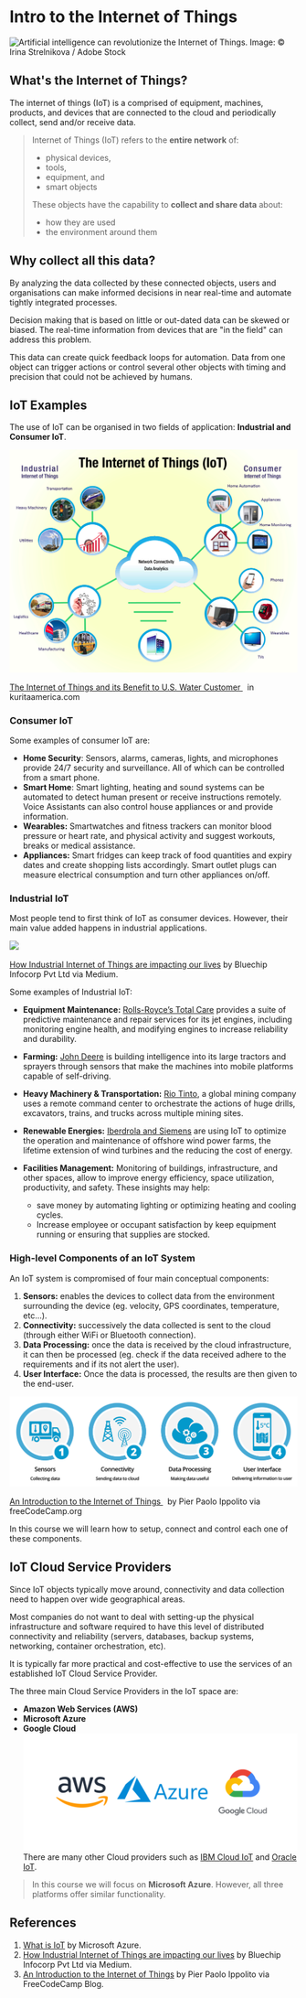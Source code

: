 # Intro to the Internet of Things

![Artificial intelligence can revolutionize the Internet of Things.](https://d3i2s57s2jetfw.cloudfront.net/wp-content/uploads/2022/01/98273dcb77c1fbf47f9cfe09a939fc4f-1200x0-c-default.jpeg)
Image: © Irina Strelnikova / Adobe Stock

## What's the Internet of Things?

The internet of things (IoT) is a comprised of equipment, machines, products, and devices that are connected to the cloud and periodically collect, send and/or receive data.

> Internet of Things (IoT) refers to the **entire network** of:
> 
> - physical devices,
> - tools,
> - equipment, and
> - smart objects
> 
> These objects have the capability to **collect and share data** about:
> 
> - how they are used
> - the environment around them


## Why collect all this data?

By analyzing the data collected by these connected objects, users and organisations can make informed decisions in near real-time and automate tightly integrated processes.

Decision making that is based on little or out-dated data can be skewed or biased. The real-time information from devices that are "in the field" can address this problem.

This data can create quick feedback loops for automation. Data from one object can trigger actions or control several other objects with timing and precision that could not be achieved by humans.  

## IoT Examples

The use of IoT can be organised in two fields of application: **Industrial and Consumer IoT**.

![Examples of industrial and consumer iot applications](assets/iot-intro-industrial-vs-consumer.png)
<p class=img-info>
<a href="https://www.kuritaamerica.com/the-splash/the-internet-of-things-and-its-benefit-to-us-water-customers"> The Internet of Things and its Benefit to U.S. Water Customer </a> &nbsp; in kuritaamerica.com</p>

### Consumer IoT
Some examples of consumer IoT are:
- **Home Security**: Sensors, alarms, cameras, lights, and microphones provide 24/7 security and surveillance. All of which can be controlled from a smart phone.
- **Smart Home**: Smart lighting, heating and sound systems can be automated to detect human present or receive instructions remotely. Voice Assistants can also control house appliances or and provide information.
- **Wearables:** Smartwatches and fitness trackers can monitor blood pressure or heart rate, and physical activity and suggest workouts, breaks or medical assistance.
- **Appliances:** Smart fridges can keep track of food quantities and expiry dates and create shopping lists accordingly. Smart outlet plugs can measure electrical consumption and turn other appliances on/off.

### Industrial IoT

Most people tend to first think of IoT as consumer devices. However, their main value added happens in industrial applications. 

![](https://miro.medium.com/max/1400/1*VKScdttTvAJZ7n663OwGPw.jpeg)

<p class=img-info>
<a href="https://medium.com/@jaydev_21091/how-industrial-internet-of-things-are-impacting-our-lives-8af4163530ce">How Industrial Internet of Things are impacting our lives</a> by Bluechip Infocorp Pvt Ltd via Medium.
</p>

Some examples of Industrial IoT:

- **Equipment Maintenance:** [Rolls-Royce’s Total Care](https://www.rolls-royce.com/media/press-releases/2016/11-07-2016-rr-takes-totalcare-digital-with-microsoft-and-singapore-airlines.aspx) provides a suite of predictive maintenance and repair services for its jet engines, including monitoring engine health, and modifying engines to increase reliability and durability.

- **Farming:** [John Deere](https://www.iotforall.com/ces-2021-john-deere) is building intelligence into its large tractors and sprayers through sensors that make the machines into mobile platforms capable of self-driving.

- **Heavy Machinery & Transportation:** [Rio Tinto](https://www.iotforall.com/iot-is-reshaping-heavy-industry), a global mining company uses a remote command center to orchestrate the actions of huge drills, excavators, trains, and trucks across multiple mining sites.

- **Renewable Energies:** [Iberdrola and Siemens](https://www.nsenergybusiness.com/features/iot-wind-power/) are using IoT to optimize the operation and maintenance of offshore wind power farms, the lifetime extension of wind turbines and the reducing the cost of energy.

- **Facilities Management:** Monitoring of buildings, infrastructure, and other spaces, allow to improve energy efficiency, space utilization, productivity, and safety. These insights may help:
	- save money by automating lighting or optimizing heating and cooling cycles.
	- Increase employee or occupant satisfaction by keep equipment running or ensuring that supplies are stocked.


### High-level Components of an IoT System

An IoT system is compromised of four main conceptual components:

1.  **Sensors:** enables the devices to collect data from the environment surrounding the device (eg. velocity, GPS coordinates, temperature, etc...).
2.  **Connectivity:** successively the data collected is sent to the cloud (through either WiFi or Bluetooth connection).
3.  **Data Processing:** once the data is received by the cloud infrastructure, it can then be processed (eg. check if the data received adhere to the requirements and if its not alert the user).
4.  **User Interface:** Once the data is processed, the results are then given to the end-user.

![Icons for the four main components of an IoT System](assets/iot-intro-four-main-components.png)
<p class=img-info>
<a href="https://www.freecodecamp.org/news/introduction-to-iot-internet-of-things"> An Introduction to the Internet of Things </a>&nbsp; by Pier Paolo Ippolito via freeCodeCamp.org
</p>


In this course we will learn how to setup, connect and control each one of these components.


## IoT Cloud Service Providers

Since IoT objects typically move around, connectivity and data collection need to happen over wide geographical areas.

Most companies do not want to deal with setting-up the physical infrastructure and software required to have this level of distributed connectivity and reliability (servers, databases, backup systems, networking, container orchestration, etc).

It is typically far more practical and cost-effective to use the services of an established IoT Cloud Service Provider.

The three main Cloud Service Providers in the IoT space are: 
- **Amazon Web Services (AWS)**
- **Microsoft Azure**
- **Google Cloud**
![](assets/iot-intro-cloud-service-providers.png)
There are many other Cloud providers such as [IBM Cloud IoT](https://www.ibm.com/cloud/internet-of-things) and [Oracle IoT](https://www.oracle.com/internet-of-things/).

> In this course we will focus on **Microsoft Azure**.
> However, all three platforms offer similar functionality.

## References
1. [What is IoT](https://azure.microsoft.com/en-us/overview/internet-of-things-iot/what-is-the-internet-of-things/) by Microsoft Azure.
2. [How Industrial Internet of Things are impacting our lives](https://medium.com/@jaydev_21091/how-industrial-internet-of-things-are-impacting-our-lives-8af4163530ce) by Bluechip Infocorp Pvt Ltd via Medium.
3. [An Introduction to the Internet of Things](https://www.freecodecamp.org/news/introduction-to-iot-internet-of-things/) by Pier Paolo Ippolito via FreeCodeCamp Blog.
